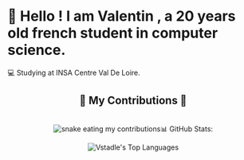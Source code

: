 <h1>👋 Hello ! I am Valentin , a 20 years old french student in computer science.</h1>
💻 Studying at INSA Centre Val De Loire.<br>

<div align="center">
  <h2>🐍 My Contributions 🐍</h2>
  <br>
  <img alt="snake eating my contributions" src="https://github.com/vstadle/vstadle/output/github-contribution-grid-snake-dark.svg) />
  
  <br/><br/><br/>
</div>

# 📊 GitHub Stats:

![Vstadle's Top Languages](https://github-readme-stats.vercel.app/api/top-langs/?username=Vstadle&theme=vue-dark&show_icons=true&hide_border=true&layout=compact)
